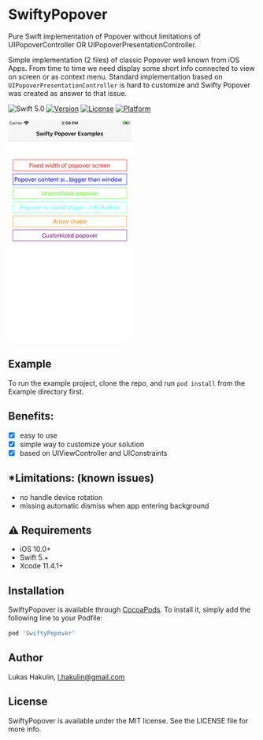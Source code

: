 # SwiftyPopover

Pure Swift implementation of Popover without limitations of UIPopoverController OR UIPopoverPresentationController.

Simple implementation (2 files) of classic Popover well known from iOS Apps. From time to time we need display some short info connected to view on screen or as context menu. Standard implementation based on `UIPopoverPresentationController` is hard to customize and Swifty Popover was created as answer to that issue.

![Swift 5.0](https://img.shields.io/badge/swift-5.0-orange.svg)
[![Version](https://img.shields.io/cocoapods/v/SwiftyPopover.svg?style=flat)](https://cocoapods.org/pods/SwiftyPopover)
[![License](https://img.shields.io/cocoapods/l/SwiftyPopover.svg?style=flat)](https://cocoapods.org/pods/SwiftyPopover)
[![Platform](https://img.shields.io/cocoapods/p/SwiftyPopover.svg?style=flat)](https://cocoapods.org/pods/SwiftyPopover)

![](https://github.com/LukasHakulin/SwiftyPopover/blob/master/ScreenShots/SwiftyPopover.gif)

## Example

To run the example project, clone the repo, and run `pod install` from the Example directory first.

## Benefits:

- [x] easy to use
- [x] simple way to customize your solution
- [x] based on UIViewController and UIConstraints

## *Limitations: (known issues)

- no handle device rotation
- missing automatic dismiss when app entering background

## ⚠️ Requirements
 
 - iOS 10.0+
 - Swift 5.+
 - Xcode 11.4.1+

## Installation

SwiftyPopover is available through [CocoaPods](https://cocoapods.org/pods/SwiftyPopover). To install
it, simply add the following line to your Podfile:

```ruby
pod 'SwiftyPopover'
```

## Author

Lukas Hakulin, l.hakulin@gmail.com

## License

SwiftyPopover is available under the MIT license. See the LICENSE file for more info.
